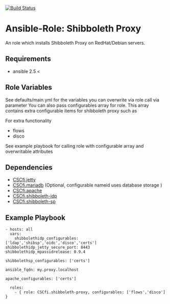 [![Build Status](https://travis-ci.org/CSCfi/ansible-role-shibboleth-proxy.svg?branch=master)](https://travis-ci.org/CSCfi/ansible-role-shibboleth-proxy)

Ansible-Role: Shibboleth Proxy
=========

An role which installs Shibboleth Proxy on RedHat/Debian servers. 

Requirements
------------
* ansible 2.5 <

Role Variables
--------------

See defaults/main.yml for the variables you can overwrite via role call via parameter
You can also pass configurables array for role. This array contains extra configurable items for shibboleth proxy such as

For extra functionality
* flows
* disco

See example playbook for calling role with configurable array and overwritable attributes

Dependencies
------------

* [CSCfi.jetty](https://github.com/CSCfi/ansible-role-jetty) 
* [CSCfi.mariadb](https://github.com/CSCfi/ansible-role-mariadb) (Optional, configurable nameid uses database storage )
* [CSCfi.apache](https://github.com/CSCfi/ansible-role-apache)
* [CSCfi.shibboleth-idp](https://github.com/CSCfi/ansible-role-shibboleth-idp)
* [CSCfi.shibboleth-sp](https://github.com/CSCfi/ansible-role-shibboleth-sp)

Example Playbook
----------------

    - hosts: all
      vars:
      	shibbolethidp_configurables: ['ldap','shibsp','oidc','disco','certs']
	shibbolethidp_jetty_secure_port: 8443
	shibbolethidp_mpassidrelease: 0.9.4
	
	shibbolethsp_configurables: ['certs']
	
	ansible_fqdn: my.proxy.localhost
	
	apache_configurables: ['certs']
	
      roles:
      	- { role: CSCfi.shibboleth-proxy, configurables: ['flows','disco'] }
